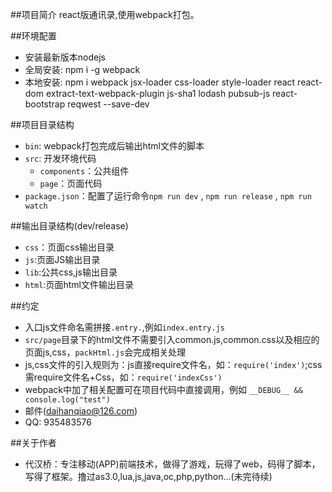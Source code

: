 ##项目简介
    react版通讯录,使用webpack打包。

##环境配置
* 安装最新版本nodejs
* 全局安装: npm i -g webpack
* 本地安装: npm i webpack jsx-loader css-loader style-loader react react-dom extract-text-webpack-plugin js-sha1 lodash pubsub-js react-bootstrap reqwest --save-dev

##项目目录结构
* `bin`: webpack打包完成后输出html文件的脚本
* `src`: 开发环境代码
    * `components`：公共组件
    * `page`：页面代码
* `package.json`：配置了运行命令`npm run dev` , `npm run release` , `npm run watch`

##输出目录结构(dev/release)
* `css`：页面css输出目录
* `js`:页面JS输出目录
* `lib`:公共css,js输出目录
* `html`:页面html文件输出目录

##约定
* 入口js文件命名需拼接`.entry.`,例如`index.entry.js`
* `src/page`目录下的html文件不需要引入common.js,common.css以及相应的页面js,css，`packHtml.js`会完成相关处理
* js,css文件的引入规则为：js直接require文件名，如：`require('index')`;css需require文件名+Css，如：`require('indexCss')`
* webpack中加了相关配置可在项目代码中直接调用，例如 `__DEBUG__ && console.log("test")`
* 邮件(daihanqiao@126.com)
* QQ: 935483576

##关于作者
* 代汉桥：专注移动(APP)前端技术，做得了游戏，玩得了web，码得了脚本，写得了框架。撸过as3.0,lua,js,java,oc,php,python...(未完待续)